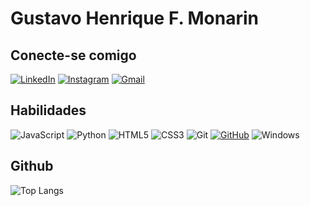 # Gustavo Henrique F. Monarin

## Conecte-se comigo
[![LinkedIn](https://img.shields.io/badge/LinkedIn-0077B5?style=for-the-badge&logo=linkedin&logoColor=white)](https://www.linkedin.com/in/gustavo-henrique-felipe-monarin-06349b223/) [![Instagram](https://img.shields.io/badge/-Instagram-%23E4405F?style=for-the-badge&logo=instagram&logoColor=white)](https://www.instagram.com/gustavohfm14/) [![Gmail](https://img.shields.io/badge/Gmail-333333?style=for-the-badge&logo=gmail&logoColor=red)](mailto:gustavohfm14@gmail.com)

## Habilidades
![JavaScript](https://img.shields.io/badge/JavaScript-F7DF1E?style=for-the-badge&logo=javascript&logoColor=black) ![Python](https://img.shields.io/badge/python-3670A0?style=for-the-badge&logo=python&logoColor=ffdd54) ![HTML5](https://img.shields.io/badge/HTML5-E34F26?style=for-the-badge&logo=html5&logoColor=white) ![CSS3](https://img.shields.io/badge/CSS3-1572B6?style=for-the-badge&logo=css3&logoColor=white) ![Git](https://img.shields.io/badge/GIT-E44C30?style=for-the-badge&logo=git&logoColor=white) [![GitHub](https://img.shields.io/badge/GitHub-100000?style=for-the-badge&logo=github&logoColor=white)](https://github.com/SEUUSERNAME) ![Windows](https://img.shields.io/badge/Windows-000?style=for-the-badge&logo=windows&logoColor=2CA5E0)

## Github
![Top Langs](https://github-readme-stats-git-masterrstaa-rickstaa.vercel.app/api/top-langs/?username=gustavohfm14&layout=compact&bg_color=000&border_color=30A3DC&title_color=E94D5F&text_color=FFF)

